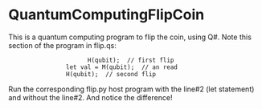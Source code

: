# QuantumComputingFlipCoin
 This is a quantum computing program to flip the coin, using Q#.
Note this section of the program in flip.qs:


		                  H(qubit);  // first flip
                    let val = M(qubit);  // an read
                    H(qubit);  // second flip



Run the corresponding flip.py host program with the line#2 (let statement) and without the line#2. And notice the difference!

